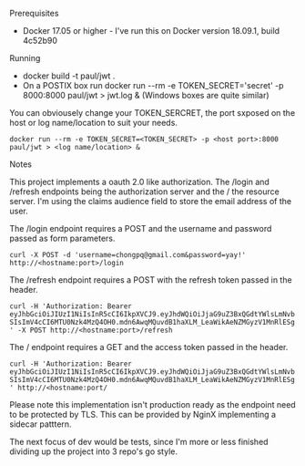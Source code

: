 Prerequisites
  * Docker 17.05 or higher - I've run this on Docker version 18.09.1, build 4c52b90

Running 
  * docker build -t paul/jwt .
  * On a POSTIX box run docker run --rm -e TOKEN_SECRET='secret' -p 8000:8000 paul/jwt > jwt.log & (Windows boxes are quite similar)

You can obviousely change your TOKEN_SERCRET, the port sxposed on the host or log name/location to suit your needs.

```docker run --rm -e TOKEN_SECRET=<TOKEN_SECRET> -p <host port>:8000 paul/jwt > <log name/location> &```

Notes

This project implements a oauth 2.0 like authorization. The /login and /refresh endpoints being the authorization server and the / the resource server. I'm using the claims audience field to store the email address of the user.

The /login endpoint requires a POST and the username and password passed as form parameters.

```curl -X POST -d 'username=chongpq@gmail.com&password=yay!' http://<hostname:port>/login```

The /refresh endpoint requires a POST with the refresh token passed in the header.

```curl -H 'Authorization: Bearer eyJhbGciOiJIUzI1NiIsInR5cCI6IkpXVCJ9.eyJhdWQiOiJjaG9uZ3BxQGdtYWlsLmNvbSIsImV4cCI6MTU0Nzk4MzQ4OH0.mdn6AwqMQuvdB1haXLM_LeaWikAeNZMGyzV1MnRlESg' -X POST http://<hostname:port>/refresh```

The / endpoint requires a GET and the access token passed in the header.

```curl -H 'Authorization: Bearer eyJhbGciOiJIUzI1NiIsInR5cCI6IkpXVCJ9.eyJhdWQiOiJjaG9uZ3BxQGdtYWlsLmNvbSIsImV4cCI6MTU0Nzk4MzQ4OH0.mdn6AwqMQuvdB1haXLM_LeaWikAeNZMGyzV1MnRlESg' http://<hostname:port/```

Please note this implementation isn't production ready as the endpoint need to be protected by TLS. This can be provided by NginX implementing a sidecar patttern.

The next focus of dev would be tests, since I'm more or less finished dividing up the project into 3 repo's go style.
